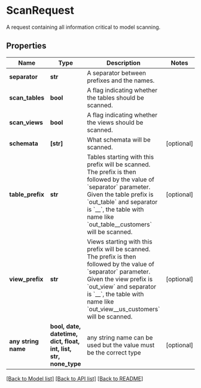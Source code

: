 # ScanRequest

A request containing all information critical to model scanning.

## Properties
Name | Type | Description | Notes
------------ | ------------- | ------------- | -------------
**separator** | **str** | A separator between prefixes and the names. | 
**scan_tables** | **bool** | A flag indicating whether the tables should be scanned. | 
**scan_views** | **bool** | A flag indicating whether the views should be scanned. | 
**schemata** | **[str]** | What schemata will be scanned. | [optional] 
**table_prefix** | **str** | Tables starting with this prefix will be scanned. The prefix is then followed by the value of &#x60;separator&#x60; parameter. Given the table prefix is &#x60;out_table&#x60; and separator is &#x60;__&#x60;, the table with name like &#x60;out_table__customers&#x60; will be scanned. | [optional] 
**view_prefix** | **str** | Views starting with this prefix will be scanned. The prefix is then followed by the value of &#x60;separator&#x60; parameter. Given the view prefix is &#x60;out_view&#x60; and separator is &#x60;__&#x60;, the table with name like &#x60;out_view__us_customers&#x60; will be scanned. | [optional] 
**any string name** | **bool, date, datetime, dict, float, int, list, str, none_type** | any string name can be used but the value must be the correct type | [optional]

[[Back to Model list]](../README.md#documentation-for-models) [[Back to API list]](../README.md#documentation-for-api-endpoints) [[Back to README]](../README.md)



